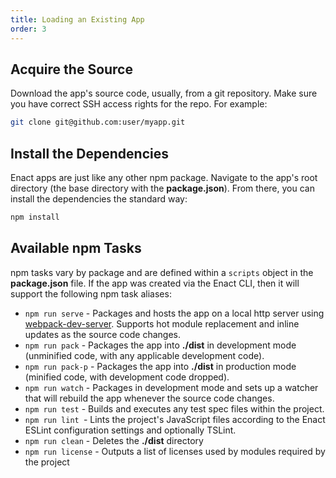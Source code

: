 ```yaml
---
title: Loading an Existing App
order: 3
---
```

## Acquire the Source

Download the app's source code, usually, from a git repository. Make sure you have correct SSH access rights for the repo.  For example:

```bash
git clone git@github.com:user/myapp.git
```

## Install the Dependencies

Enact apps are just like any other npm package. Navigate to the app's root directory (the base directory with the **package.json**). From there, you can install the dependencies the standard way:

```bash
npm install
```

## Available npm Tasks
npm tasks vary by package and are defined within a `scripts` object in the **package.json** file. If the app was created via the Enact CLI, then it will support the following npm task aliases:

* `npm run serve` - Packages and hosts the app on a local http server using [webpack-dev-server](https://github.com/webpack/webpack-dev-server). Supports hot module replacement and inline updates as the source code changes.
* `npm run pack` - Packages the app into **./dist** in development mode (unminified code, with any applicable development code).
* `npm run pack-p` - Packages the app into **./dist** in production mode (minified code, with development code dropped).
* `npm run watch` - Packages in development mode and sets up a watcher that will rebuild the app whenever the source code changes.
* `npm run test` - Builds and executes any test spec files within the project.
* `npm run lint `- Lints the project's JavaScript files according to the Enact ESLint configuration settings and optionally TSLint.
* `npm run clean` - Deletes the **./dist** directory
* `npm run license` - Outputs a list of licenses used by modules required by the project
